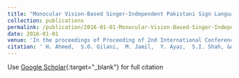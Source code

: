 ```yaml
---
title: "Monocular Vision-Based Singer-Independent Pakistani Sign Language Recognition System using supervised Learning System"
collection: publications
permalink: /publication/2016-01-01-Monocular-Vision-Based-Singer-Independent-Pakistani-Sign-Language-Recognition-System-using-supervised-Learning-System
date: 2016-01-01
venue: 'In the proceedings of Proceeding of 2nd International Conference on Green Computing and Engineering Technologies - ICGCET-2016'
citation: ' H. Ahmed,  S.O. Gilani,  M. Jamil,  Y. Ayaz,  S.I. Shah, &quot;Monocular Vision-Based Singer-Independent Pakistani Sign Language Recognition System using supervised Learning System.&quot; In the proceedings of Proceeding of 2nd International Conference on Green Computing and Engineering Technologies - ICGCET-2016, 2016.'
---
```

Use [Google Scholar](https://scholar.google.com/scholar?q=Monocular+Vision+Based+Singer+Independent+Pakistani+Sign+Language+Recognition+System+using+supervised+Learning+System){:target="_blank"} for full citation